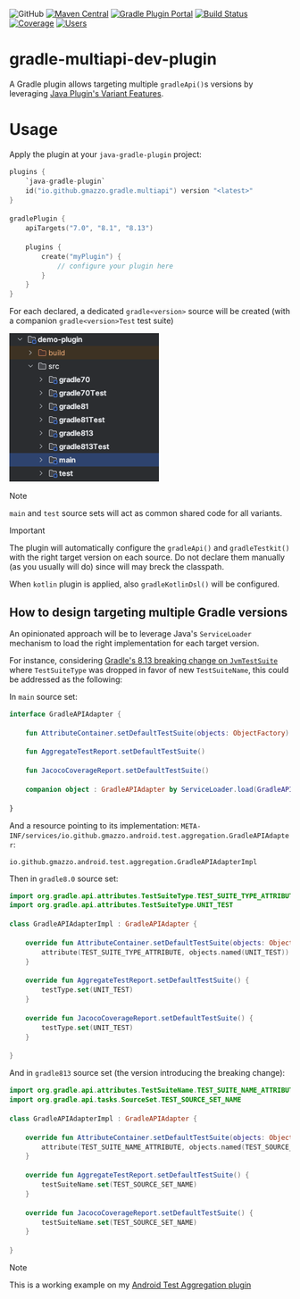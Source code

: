 ![GitHub](https://img.shields.io/github/license/gmazzo/gradle-multiapi-dev-plugin)
[![Maven Central](https://img.shields.io/maven-central/v/io.github.gmazzo.gradle.multiapi/io.github.gmazzo.gradle.multiapi.gradle.plugin)](https://central.sonatype.com/artifact/io.github.gmazzo.gradle.multiapi/io.github.gmazzo.gradle.multiapi.gradle.plugin)
[![Gradle Plugin Portal](https://img.shields.io/gradle-plugin-portal/v/io.github.gmazzo.gradle.multiapi)](https://plugins.gradle.org/plugin/io.github.gmazzo.gradle.multiapi)
[![Build Status](https://github.com/gmazzo/gradle-multiapi-dev-plugin/actions/workflows/ci-cd.yaml/badge.svg)](https://github.com/gmazzo/gradle-multiapi-dev-plugin/actions/workflows/ci-cd.yaml)
[![Coverage](https://codecov.io/gh/gmazzo/gradle-multiapi-dev-plugin/branch/main/graph/badge.svg?token=D5cDiPWvcS)](https://codecov.io/gh/gmazzo/gradle-multiapi-dev-plugin)
[![Users](https://img.shields.io/badge/users_by-Sourcegraph-purple)](https://sourcegraph.com/search?q=content:io.github.gmazzo.gradle.multiapi+-repo:github.com/gmazzo/gradle-multiapi-dev-plugin)

# gradle-multiapi-dev-plugin

A Gradle plugin allows targeting multiple `gradleApi()`s versions by
leveraging [Java Plugin's Variant Features](https://docs.gradle.org/current/userguide/feature_variants.html).

# Usage

Apply the plugin at your `java-gradle-plugin` project:

```kotlin
plugins {
    `java-gradle-plugin`
    id("io.github.gmazzo.gradle.multiapi") version "<latest>"
}

gradlePlugin {
    apiTargets("7.0", "8.1", "8.13")

    plugins {
        create("myPlugin") {
            // configure your plugin here
        }
    }
}
```

For each declared, a dedicated `gradle<version>` source will be created (with a companion `gradle<version>Test` test
suite)

![Project Structure](README-structure.png)

> [!NOTE]
> `main` and `test` source sets will act as common shared code for all variants.

> [!IMPORTANT]
> The plugin will automatically configure the `gradleApi()` and `gradleTestkit()` with the right target version on each
> source.
> Do not declare them manually (as you usually will do) since will may breck the classpath.
>
> When `kotlin` plugin is applied, also `gradleKotlinDsl()` will be configured.

## How to design targeting multiple Gradle versions

An opinionated approach will be to leverage Java's `ServiceLoader` mechanism to load the right implementation for each
target version.

For instance, considering [Gradle's 8.13 breaking change on `JvmTestSuite`](https://github.com/gradle/gradle/pull/31706)
where `TestSuiteType` was dropped in favor of new `TestSuiteName`, this could be addressed as the following:

In `main` source set:

```kotlin
interface GradleAPIAdapter {

    fun AttributeContainer.setDefaultTestSuite(objects: ObjectFactory)

    fun AggregateTestReport.setDefaultTestSuite()

    fun JacocoCoverageReport.setDefaultTestSuite()

    companion object : GradleAPIAdapter by ServiceLoader.load(GradleAPIAdapter::class.java).single()

}
```

And a resource pointing to its implementation:
`META-INF/services/io.github.gmazzo.android.test.aggregation.GradleAPIAdapter`:

```
io.github.gmazzo.android.test.aggregation.GradleAPIAdapterImpl
```

Then in `gradle8.0` source set:

```kotlin
import org.gradle.api.attributes.TestSuiteType.TEST_SUITE_TYPE_ATTRIBUTE
import org.gradle.api.attributes.TestSuiteType.UNIT_TEST

class GradleAPIAdapterImpl : GradleAPIAdapter {

    override fun AttributeContainer.setDefaultTestSuite(objects: ObjectFactory) {
        attribute(TEST_SUITE_TYPE_ATTRIBUTE, objects.named(UNIT_TEST))
    }

    override fun AggregateTestReport.setDefaultTestSuite() {
        testType.set(UNIT_TEST)
    }

    override fun JacocoCoverageReport.setDefaultTestSuite() {
        testType.set(UNIT_TEST)
    }

}
```

And in `gradle813` source set (the version introducing the breaking change):

```kotlin
import org.gradle.api.attributes.TestSuiteName.TEST_SUITE_NAME_ATTRIBUTE
import org.gradle.api.tasks.SourceSet.TEST_SOURCE_SET_NAME

class GradleAPIAdapterImpl : GradleAPIAdapter {

    override fun AttributeContainer.setDefaultTestSuite(objects: ObjectFactory) {
        attribute(TEST_SUITE_NAME_ATTRIBUTE, objects.named(TEST_SOURCE_SET_NAME))
    }

    override fun AggregateTestReport.setDefaultTestSuite() {
        testSuiteName.set(TEST_SOURCE_SET_NAME)
    }

    override fun JacocoCoverageReport.setDefaultTestSuite() {
        testSuiteName.set(TEST_SOURCE_SET_NAME)
    }

}
```

> [!NOTE]
> This is a working example on
> my [Android Test Aggregation plugin](https://github.com/gmazzo/gradle-android-test-aggregation-plugin/blob/main/plugin/src/main/kotlin/io/github/gmazzo/android/test/aggregation/GradleAPIAdapter.kt)
